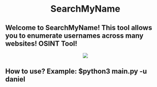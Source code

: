 <div align="center"> <h1> SearchMyName </h1></div>
<h2> Welcome to SearchMyName! This tool allows you to enumerate usernames across many websites! OSINT Tool! </h2>
<div align="center"> <img src="https://www.einvestigator.com/wp-content/uploads/2018/08/open-source-intelligence.jpg"></div>
<h2> How to use? Example: $python3 main.py -u daniel </h2>
